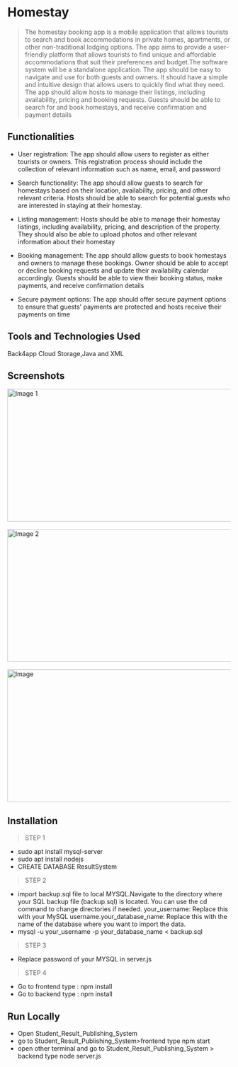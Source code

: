 # Homestay

>The homestay booking app is a mobile application that allows tourists to search and book accommodations in private homes, apartments, or other non-traditional lodging options. The app aims to provide a user-friendly platform that allows tourists to find unique and affordable accommodations that suit their preferences and budget.The software system will be a standalone application. The app should be easy to navigate and use for both guests and owners. It should have a simple and intuitive design that allows users to quickly find what they need. The app should allow hosts to manage their listings, including availability, pricing and booking requests. Guests should be able to search for and book
homestays, and receive confirmation and payment details


## Functionalities

- User registration: The app should allow users to register as either tourists or owners. This registration process should include the collection of relevant information such as
  name, email, and password

- Search functionality: The app should allow guests to search for homestays based on their location, availability, pricing, and other relevant criteria. Hosts should be able to
  search for potential guests who are interested in staying at their homestay.
  
- Listing management: Hosts should be able to manage their homestay listings, including availability, pricing, and description of the property. They should also be
  able to upload photos and other relevant information about their homestay
  
- Booking management: The app should allow guests to book homestays and owners to manage these bookings. Owner should be able to accept or decline booking requests
  and update their availability calendar accordingly. Guests should be able to view their booking status, make payments, and receive confirmation details
  
- Secure payment options: The app should offer secure payment options to ensure that guests' payments are protected and hosts receive their payments on time
  
## Tools and Technologies Used

Back4app Cloud Storage,Java and XML 

## Screenshots

<img src="https://github.com/Chandana1709/Student_Result_Publishing_System/assets/95367438/808eeebe-5dfb-4523-a136-78581b94f8dd" alt="Image 1" width="700" height="300">
<br><br>
<img src="https://github.com/Chandana1709/Student_Result_Publishing_System/assets/95367438/fcdf7a46-59d8-45e1-9867-73ca3f9f3862" alt="Image 2" width="700" height="300">
<br><br>
<img src="https://github.com/Chandana1709/Student_Result_Publishing_System/assets/95367438/41f94099-9aad-46f3-baef-856942ee7d86" alt="Image" width="700" height="300">





## Installation

>STEP 1
- sudo apt install mysql-server
- sudo apt install nodejs
- CREATE DATABASE ResultSystem
  
>STEP 2
- import backup.sql file to local MYSQL.Navigate to the directory where your SQL backup file (backup.sql) is located. You can use the cd command to change directories if needed.
  your_username: Replace this with your MySQL username.your_database_name: Replace this with the name of the database where you want to import the data.
- mysql -u your_username -p your_database_name < backup.sql

>STEP 3
- Replace password of your MYSQL in server.js

> STEP 4
- Go to frontend type : npm install
- Go to backend type : npm install
   
## Run Locally

- Open Student_Result_Publishing_System
- go to Student_Result_Publishing_System>frontend type npm start
- open other terminal and go to Student_Result_Publishing_System > backend     type node server.js
